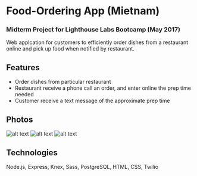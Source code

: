 # Food-Ordering App (Mietnam)

### Midterm Project for Lighthouse Labs Bootcamp (May 2017)

Web applcation for customers to efficiently order dishes from a restaurant online and pick up food when notified by restaurant.

## Features 
- Order dishes from particular restaurant
- Restaurant receive a phone call an order, and enter online the prep time needed
- Customer receive a text message of the approximate prep time

## Photos
![alt text](https://snag.gy/FH5Jaz.jpg)
![alt text](https://snag.gy/UDAKw2.jpg)
![alt text](https://snag.gy/FIBLwo.jpg)

## Technologies
Node.js, Express, Knex, Sass, PostgreSQL, HTML, CSS, Twilio
